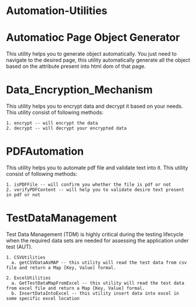 # Automation-Utilities

# Automatioc Page Object Generator

This utility helps you to generate object automatically. You just need to navigate to the desired page, this utility automatically generate all the object based on the attribute present into html dom of that page.


# Data_Encryption_Mechanism

This utility helps you to encrypt data and decrypt it based on your needs. This utility consist of following methods:

    1. encrypt -- will encrypt the data
    2. decrypt -- will decrypt your encrypted data


# PDFAutomation

This utility helps you to automate pdf file and validate text into it. This utility consist of following methods:

    1. isPDFFile -- will confirm you whether the file is pdf or not
    2. verifyPDFContent -- will help you to validate desire text present in pdf or not


# TestDataManagement

Test Data Management (TDM) is highly critical during the testing lifecycle when the required data sets are needed for assessing the application under test (AUT).

    1. CSVUtilities 
      a. getCSVDataAsMAP -- this utility will read the test data from csv file and return a Map [Key, Value] formal.

    2. ExcelUtilities 
      a. GetTestDataMapFromExcel -- this utility will read the test data from excel file and return a Map [Key, Value] formal.
      b. InsertDataIntoExcel -- this utility insert data into excel in some specific excel location
